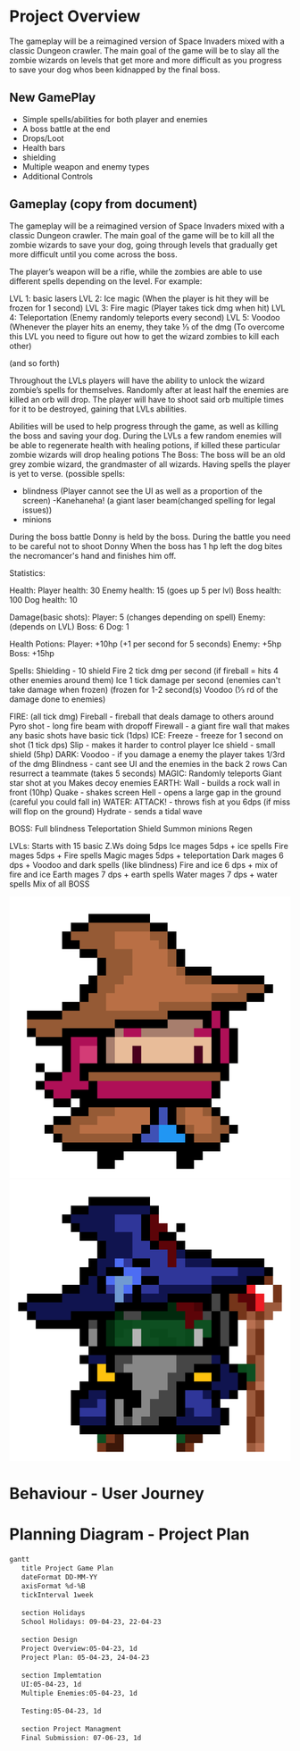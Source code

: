  # Project Overview

The gameplay will be a reimagined version of Space Invaders mixed with a classic Dungeon crawler.
The main goal of the game will be to slay all the zombie wizards on levels that get more and more difficult as you progress to save your dog whos been kidnapped by the final boss.


## New GamePlay
- Simple spells/abilities for both player and enemies
- A boss battle at the end
- Drops/Loot
- Health bars
- shielding
- Multiple weapon and enemy types
- Additional Controls


## Gameplay (copy from document)
The gameplay will be a reimagined version of Space Invaders mixed with a classic Dungeon crawler.
The main goal of the game will be to kill all the zombie wizards to save your dog, going through levels that gradually get more difficult until you come across the boss.

The player’s weapon will be a rifle, while the zombies are able to use different spells depending on the level.
For example:

LVL 1: basic lasers 
LVL 2: Ice magic (When the player is hit they will be frozen for 1 second) 
LVL 3: Fire magic (Player takes tick dmg when hit)
LVL 4: Teleportation (Enemy randomly teleports every second)
LVL 5: Voodoo (Whenever the player hits an enemy, they take ⅓ of the dmg (To overcome this LVL you need to figure out how to get the wizard zombies to kill each other)

(and so forth)

Throughout the LVLs players will have the ability to unlock the wizard zombie’s spells for themselves. Randomly after at least half the enemies are killed an orb will drop. The player will have to shoot said orb multiple times for it to be destroyed, gaining that LVLs abilities.

Abilities will be used to help progress through the game, as well as killing the boss and saving your dog.
During the LVLs a few random enemies will be able to regenerate health with healing potions, if killed these particular zombie wizards will drop healing potions
The Boss:
The boss will be an old grey zombie wizard, the grandmaster of all wizards. Having spells the player is yet to verse. 
(possible spells: 
- blindness (Player cannot see the UI as well as a proportion of the screen)
-Kanehaneha! (a giant laser beam(changed spelling for legal issues))
- minions

During the boss battle Donny is held by the boss. During the battle you need to be careful not to shoot Donny
When the boss has 1 hp left the dog bites the necromancer's hand and finishes him off.

Statistics:



Health:
Player health: 30
Enemy health: 15 (goes up 5 per lvl)
Boss health: 100
Dog health: 10

Damage(basic shots):
Player: 5 (changes depending on spell)
Enemy: (depends on LVL)
Boss: 6
Dog: 1

Health Potions:
Player: +10hp (+1 per second for 5 seconds)
Enemy: +5hp
Boss: +15hp

Spells:
Shielding - 10 shield 
Fire 2 tick dmg per second (if fireball = hits 4 other enemies around them)
Ice 1 tick damage per second (enemies can't take damage when frozen) (frozen for 1-2 second(s)
Voodoo (⅓ rd of the damage done to enemies)

FIRE: (all tick dmg)
Fireball - fireball that deals damage to others around
Pyro shot - long fire beam with dropoff
Firewall - a giant fire wall that makes any basic shots have basic tick (1dps)
ICE:
Freeze - freeze for 1 second on shot (1 tick dps)
Slip - makes it harder to control player
Ice shield - small shield (5hp)
DARK:
Voodoo - if you damage a enemy the player takes 1/3rd of the dmg
Blindness - cant see UI and the enemies in the back 2 rows
Can resurrect a teammate (takes 5 seconds)
MAGIC:
Randomly teleports 
Giant star shot at you
Makes decoy enemies 
EARTH:
Wall - builds a rock wall in front (10hp)
Quake - shakes screen
Hell - opens a large gap in the ground (careful you could fall in)
WATER:
ATTACK! - throws fish at you 6dps (if miss will flop on the ground)
Hydrate - sends a tidal wave

BOSS:
Full blindness
Teleportation
Shield
Summon minions
Regen 


LVLs:
Starts with 15 basic Z.Ws doing 5dps
Ice mages 5dps + ice spells
Fire mages 5dps + Fire spells
Magic mages 5dps + teleportation
Dark mages 6 dps + Voodoo and dark spells (like blindness)
Fire and ice 6 dps + mix of fire and ice
Earth mages 7 dps + earth spells
Water mages 7 dps + water spells
Mix of all
BOSS





![Player](Images/7f2922f5f7e373c.png)
![Enemy](Images/sr2877c91015042.png)


 # Behaviour - User Journey


 # Planning Diagram - Project Plan


 ```mermaid
gantt
    title Project Game Plan
    dateFormat DD-MM-YY
    axisFormat %d-%B
    tickInterval 1week

    section Holidays
    School Holidays: 09-04-23, 22-04-23

    section Design
    Project Overview:05-04-23, 1d
    Project Plan: 05-04-23, 24-04-23

    section Implemtation
    UI:05-04-23, 1d
    Multiple Enemies:05-04-23, 1d

    Testing:05-04-23, 1d

    section Project Managment
    Final Submission: 07-06-23, 1d
 ```
